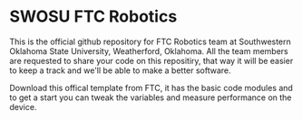 <h1> SWOSU FTC Robotics </h1>

This is the official github repository for FTC Robotics team at Southwestern Oklahoma State University, Weatherford, Oklahoma.
All the team members are requested to share your code on this repositiry, that way it will be easier to keep a track and we'll be able to make a better software.

Download this offical template from FTC, it has the basic code modules and to get a start you can tweak the variables and measure performance on the device.

